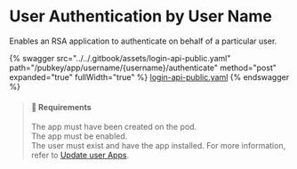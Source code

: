 # User Authentication by User Name

Enables an RSA application to authenticate on behalf of a particular user.

{% swagger src="../../.gitbook/assets/login-api-public.yaml" path="/pubkey/app/username/{username}/authenticate" method="post" expanded="true" fullWidth="true" %}
[login-api-public.yaml](../../.gitbook/assets/login-api-public.yaml)
{% endswagger %}

> #### 📘 Requirements
>
> The app must have been created on the pod.\
> The app must be enabled.\
> The user must exist and have the app installed. For more information, refer to [Update user Apps](../apps-entitlements/partial-update-user-apps.md).
